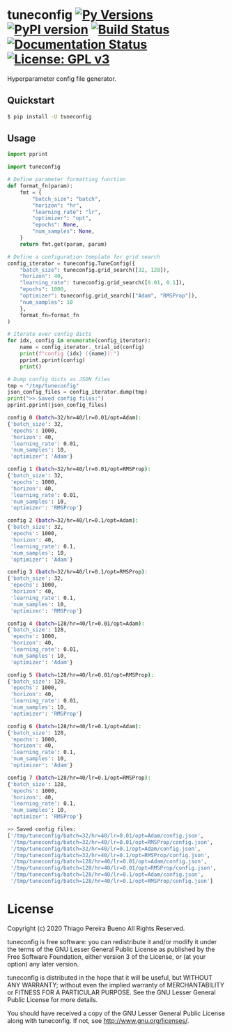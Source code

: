 # tuneconfig [![Py Versions][py-versions.svg]][pypi-project] [![PyPI version][pypi-version.svg]][pypi-version] [![Build Status][travis.svg]][travis-project] [![Documentation Status][rtd-badge.svg]][rtd-badge] [![License: GPL v3][license.svg]][license]

Hyperparameter config file generator.


## Quickstart

```bash
$ pip install -U tuneconfig
```


## Usage

```python
import pprint

import tuneconfig

# Define parameter formatting function
def format_fn(param):
    fmt = {
        "batch_size": "batch",
        "horizon": "hr",
        "learning_rate": "lr",
        "optimizer": "opt",
        "epochs": None,
        "num_samples": None,
    }
    return fmt.get(param, param)

# Define a configuration template for grid search
config_iterator = tuneconfig.TuneConfig({
    "batch_size": tuneconfig.grid_search([32, 128]),
    "horizon": 40,
    "learning_rate": tuneconfig.grid_search([0.01, 0.1]),
    "epochs": 1000,
    "optimizer": tuneconfig.grid_search(["Adam", "RMSProp"]),
    "num_samples": 10
    },
    format_fn=format_fn
)

# Iterate over config dicts
for idx, config in enumerate(config_iterator):
    name = config_iterator._trial_id(config)
    print(f"config {idx} ({name}):")
    pprint.pprint(config)
    print()

# Dump config dicts as JSON files
tmp = "/tmp/tuneconfig"
json_config_files = config_iterator.dump(tmp)
print(">> Saved config files:")
pprint.pprint(json_config_files)
```

```bash
config 0 (batch=32/hr=40/lr=0.01/opt=Adam):
{'batch_size': 32,
 'epochs': 1000,
 'horizon': 40,
 'learning_rate': 0.01,
 'num_samples': 10,
 'optimizer': 'Adam'}

config 1 (batch=32/hr=40/lr=0.01/opt=RMSProp):
{'batch_size': 32,
 'epochs': 1000,
 'horizon': 40,
 'learning_rate': 0.01,
 'num_samples': 10,
 'optimizer': 'RMSProp'}

config 2 (batch=32/hr=40/lr=0.1/opt=Adam):
{'batch_size': 32,
 'epochs': 1000,
 'horizon': 40,
 'learning_rate': 0.1,
 'num_samples': 10,
 'optimizer': 'Adam'}

config 3 (batch=32/hr=40/lr=0.1/opt=RMSProp):
{'batch_size': 32,
 'epochs': 1000,
 'horizon': 40,
 'learning_rate': 0.1,
 'num_samples': 10,
 'optimizer': 'RMSProp'}

config 4 (batch=128/hr=40/lr=0.01/opt=Adam):
{'batch_size': 128,
 'epochs': 1000,
 'horizon': 40,
 'learning_rate': 0.01,
 'num_samples': 10,
 'optimizer': 'Adam'}

config 5 (batch=128/hr=40/lr=0.01/opt=RMSProp):
{'batch_size': 128,
 'epochs': 1000,
 'horizon': 40,
 'learning_rate': 0.01,
 'num_samples': 10,
 'optimizer': 'RMSProp'}

config 6 (batch=128/hr=40/lr=0.1/opt=Adam):
{'batch_size': 128,
 'epochs': 1000,
 'horizon': 40,
 'learning_rate': 0.1,
 'num_samples': 10,
 'optimizer': 'Adam'}

config 7 (batch=128/hr=40/lr=0.1/opt=RMSProp):
{'batch_size': 128,
 'epochs': 1000,
 'horizon': 40,
 'learning_rate': 0.1,
 'num_samples': 10,
 'optimizer': 'RMSProp'}

>> Saved config files:
['/tmp/tuneconfig/batch=32/hr=40/lr=0.01/opt=Adam/config.json',
 '/tmp/tuneconfig/batch=32/hr=40/lr=0.01/opt=RMSProp/config.json',
 '/tmp/tuneconfig/batch=32/hr=40/lr=0.1/opt=Adam/config.json',
 '/tmp/tuneconfig/batch=32/hr=40/lr=0.1/opt=RMSProp/config.json',
 '/tmp/tuneconfig/batch=128/hr=40/lr=0.01/opt=Adam/config.json',
 '/tmp/tuneconfig/batch=128/hr=40/lr=0.01/opt=RMSProp/config.json',
 '/tmp/tuneconfig/batch=128/hr=40/lr=0.1/opt=Adam/config.json',
 '/tmp/tuneconfig/batch=128/hr=40/lr=0.1/opt=RMSProp/config.json']

```


# License

Copyright (c) 2020 Thiago Pereira Bueno All Rights Reserved.

tuneconfig is free software: you can redistribute it and/or modify it
under the terms of the GNU Lesser General Public License as published by
the Free Software Foundation, either version 3 of the License, or (at
your option) any later version.

tuneconfig is distributed in the hope that it will be useful, but
WITHOUT ANY WARRANTY; without even the implied warranty of
MERCHANTABILITY or FITNESS FOR A PARTICULAR PURPOSE. See the GNU Lesser
General Public License for more details.

You should have received a copy of the GNU Lesser General Public License
along with tuneconfig. If not, see http://www.gnu.org/licenses/.


[py-versions.svg]: https://img.shields.io/pypi/pyversions/tuneconfig.svg?logo=python&logoColor=white
[pypi-project]: https://pypi.org/project/tuneconfig

[pypi-version.svg]: https://badge.fury.io/py/tuneconfig.svg
[pypi-version]: https://badge.fury.io/py/tuneconfig

[travis.svg]: https://img.shields.io/travis/thiagopbueno/tuneconfig/master.svg?logo=travis
[travis-project]: https://travis-ci.org/thiagopbueno/tuneconfig

[rtd-badge.svg]: https://readthedocs.org/projects/tuneconfig/badge/?version=latest
[rtd-badge]: https://tuneconfig.readthedocs.io/en/latest/?badge=latest

[license.svg]: https://img.shields.io/badge/License-GPL%20v3-blue.svg
[license]: https://github.com/thiagopbueno/tuneconfig/blob/master/LICENSE
